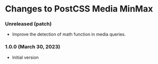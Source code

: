 # Changes to PostCSS Media MinMax

### Unreleased (patch)

- Improve the detection of math function in media queries.

### 1.0.0 (March 30, 2023)

- Initial version
